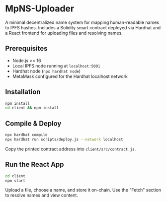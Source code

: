 # MpNS-Uploader

A minimal decentralized name system for mapping human-readable names to IPFS hashes. Includes a Solidity smart contract deployed via Hardhat and a React frontend for uploading files and resolving names.

## Prerequisites
- Node.js >= 16
- Local IPFS node running at `localhost:5001`
- Hardhat node (`npx hardhat node`)
- MetaMask configured for the Hardhat localhost network

## Installation
```bash
npm install
cd client && npm install
```

## Compile & Deploy
```bash
npx hardhat compile
npx hardhat run scripts/deploy.js --network localhost
```
Copy the printed contract address into `client/src/contract.js`.

## Run the React App
```bash
cd client
npm start
```

Upload a file, choose a name, and store it on-chain. Use the "Fetch" section to resolve names and view content.
